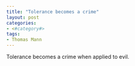 ```yaml
---
title: "Tolerance becomes a crime"
layout: post
categories:
- <#category#>
tags:
- Thomas Mann
---
```


Tolerance becomes a crime when applied to evil.
